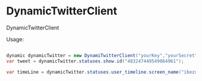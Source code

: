 DynamicTwitterClient
====================

DynamicTwitterClient

Usage: 
```csharp

dynamic dynamicTwitter = new DynamiTwitterClient("yourKey","yourSecret");
var tweet = dynamicTwitter.statuses.show.id("483247449549864961");

var timeLine = dynamicTwitter.statuses.user_timeline.screen_name("ibezuglyi");
``` 
 
            
